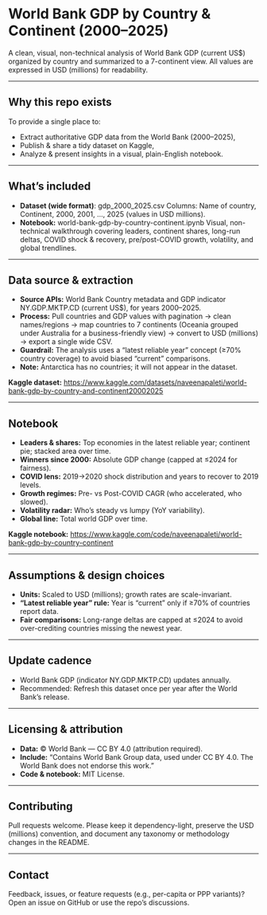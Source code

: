 # World Bank GDP by Country & Continent (2000–2025)
A clean, visual, non-technical analysis of World Bank GDP (current US$) organized by country and summarized to a 7-continent view. All values are expressed in USD (millions) for readability.

---

## Why this repo exists
To provide a single place to:
- Extract authoritative GDP data from the World Bank (2000–2025),
- Publish & share a tidy dataset on Kaggle,
- Analyze & present insights in a visual, plain-English notebook.

---

## What’s included

- **Dataset (wide format)**: gdp_2000_2025.csv
  Columns: Name of country, Continent, 2000, 2001, …, 2025 (values in USD millions).
- **Notebook:** world-bank-gdp-by-country-continent.ipynb
  Visual, non-technical walkthrough covering leaders, continent shares, long-run deltas, COVID shock & recovery, pre/post-COVID growth, volatility, and global trendlines.

---

## Data source & extraction 
- **Source APIs:** World Bank Country metadata and GDP indicator NY.GDP.MKTP.CD (current US$), for years 2000–2025.
- **Process:** Pull countries and GDP values with pagination → clean names/regions → map countries to 7 continents
  (Oceania grouped under Australia for a business-friendly view) → convert to USD (millions) → export a single wide CSV.
- **Guardrail:** The analysis uses a “latest reliable year” concept (≥70% country coverage) to avoid biased “current” comparisons.
- **Note:** Antarctica has no countries; it will not appear in the dataset.

**Kaggle dataset:** https://www.kaggle.com/datasets/naveenapaleti/world-bank-gdp-by-country-and-continent20002025

---

## Notebook
- **Leaders & shares:** Top economies in the latest reliable year; continent pie; stacked area over time.
- **Winners since 2000:** Absolute GDP change (capped at ≤2024 for fairness).
- **COVID lens:** 2019→2020 shock distribution and years to recover to 2019 levels.
- **Growth regimes:** Pre- vs Post-COVID CAGR (who accelerated, who slowed).
- **Volatility radar:** Who’s steady vs lumpy (YoY variability).
- **Global line:** Total world GDP over time.

**Kaggle notebook:** https://www.kaggle.com/code/naveenapaleti/world-bank-gdp-by-country-continent

---

## Assumptions & design choices

- **Units:** Scaled to USD (millions); growth rates are scale-invariant.
- **“Latest reliable year” rule:** Year is “current” only if ≥70% of countries report data.
- **Fair comparisons:** Long-range deltas are capped at ≤2024 to avoid over-crediting countries missing the newest year.

---

## Update cadence
- World Bank GDP (indicator NY.GDP.MKTP.CD) updates annually.
- Recommended: Refresh this dataset once per year after the World Bank’s release.

---

## Licensing & attribution
- **Data:** © World Bank — CC BY 4.0 (attribution required).
- **Include:** “Contains World Bank Group data, used under CC BY 4.0. The World Bank does not endorse this work.”
- **Code & notebook:** MIT License.

---

## Contributing
Pull requests welcome. Please keep it dependency-light, preserve the USD (millions) convention, and document any taxonomy or methodology changes in the README.

---

## Contact
Feedback, issues, or feature requests (e.g., per-capita or PPP variants)? Open an issue on GitHub or use the repo’s discussions.
